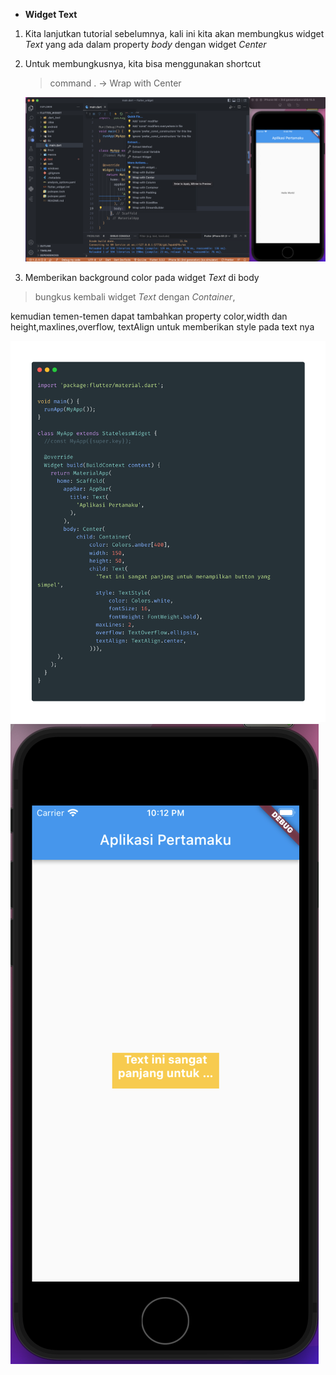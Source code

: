 - **Widget Text**

1. Kita lanjutkan tutorial sebelumnya, kali ini kita akan membungkus widget _Text_ yang ada dalam property _body_ dengan widget _Center_
2. Untuk membungkusnya, kita bisa menggunakan shortcut

   > command . -> Wrap with Center

   ![Center](images/center.png)

3. Memberikan background color pada widget _Text_ di body

> bungkus kembali widget _Text_ dengan _Container_,

kemudian temen-temen dapat tambahkan property color,width dan height,maxlines,overflow, textAlign untuk memberikan style pada text nya

![Widget Text](images/text_widget.png)
![Preview Widget Text](images/hp_text_widget.png)
